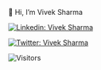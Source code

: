 👋 Hi, I’m Vivek Sharma

[![Linkedin: Vivek Sharma](https://img.shields.io/badge/-Vivek%20Sharma-blue?style=flat-square&logo=Linkedin&logoColor=white&link=https://www.linkedin.com/in/vivekbits/)](https://www.linkedin.com/in/vivekbits/)

[![Twitter: Vivek Sharma](https://img.shields.io/twitter/follow/vivekbits?style=social)](https://twitter.com/vivekbits)

![Visitors](https://visitor-badge.glitch.me/badge?page_id=thinkvivek&left_color=gray&right_color=blue)
